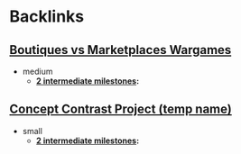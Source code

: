 
# Backlinks
## [Boutiques vs Marketplaces Wargames](<Boutiques vs Marketplaces Wargames.md>)
- medium
    - **[2 intermediate milestones](<2 intermediate milestones.md>):**

## [Concept Contrast Project (temp name)](<Concept Contrast Project (temp name).md>)
- small
    - **[2 intermediate milestones](<2 intermediate milestones.md>):**

